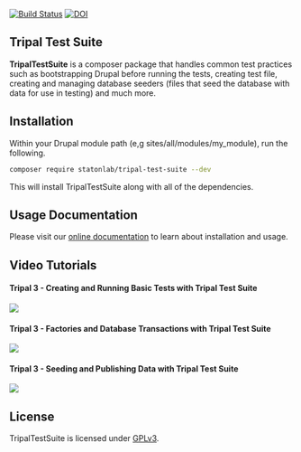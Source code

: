 [![Build Status](https://travis-ci.org/statonlab/TripalTestSuite.svg?branch=master)](https://travis-ci.org/statonlab/TripalTestSuite) [![DOI](https://zenodo.org/badge/123318173.svg)](https://zenodo.org/badge/latestdoi/123318173)

## Tripal Test Suite

**TripalTestSuite** is a composer package that handles
common test practices such as bootstrapping Drupal
before running the tests, creating test file, creating
and managing database seeders (files that seed the database
with data for use in testing) and much more.

## Installation

Within your Drupal module path (e,g sites/all/modules/my_module), run the following.

```bash 
composer require statonlab/tripal-test-suite --dev
```

This will install TripalTestSuite along with all of the dependencies.

## Usage Documentation
Please visit our [online documentation](https://tripaltestsuite.readthedocs.io/en/latest) to learn about installation and usage.

## Video Tutorials

#### Tripal 3 - Creating and Running Basic Tests with Tripal Test Suite

[![](http://img.youtube.com/vi/hxuiDzRqs9U/0.jpg)](http://www.youtube.com/watch?v=hxuiDzRqs9U "Creating and Running Basic Tests with Tripal Test Suite")

#### Tripal 3 - Factories and Database Transactions with Tripal Test Suite

[![](http://img.youtube.com/vi/PTJ1Dv8QAag/0.jpg)](http://www.youtube.com/watch?v=PTJ1Dv8QAag "Tripal 3 - Factories and Database Transactions with Tripal Test Suite")

#### Tripal 3 - Seeding and Publishing Data with Tripal Test Suite

[![](http://img.youtube.com/vi/HE2B7YnWYfQ/0.jpg)](http://www.youtube.com/watch?v=HE2B7YnWYfQ "Tripal 3 - Seeding and Publishing Data with Tripal Test Suite")

## License
TripalTestSuite is licensed under [GPLv3](LICENSE).
